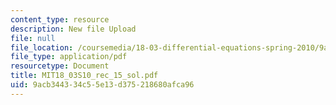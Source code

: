 ```yaml
---
content_type: resource
description: New file Upload
file: null
file_location: /coursemedia/18-03-differential-equations-spring-2010/9acb344334c55e13d375218680afca96_MIT18_03S10_rec_15_sol.pdf
file_type: application/pdf
resourcetype: Document
title: MIT18_03S10_rec_15_sol.pdf
uid: 9acb3443-34c5-5e13-d375-218680afca96
---
```

